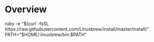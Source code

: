 # Overview

ruby -e "$(curl -fsSL https://raw.githubusercontent.com/Linuxbrew/install/master/install)" 
PATH="$HOME/.linuxbrew/bin:$PATH"
